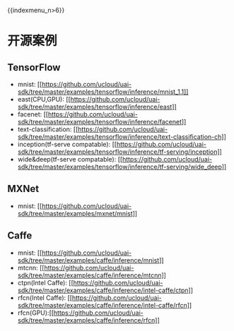 {{indexmenu_n>6}}

# 开源案例

## TensorFlow

  * mnist: [[https://github.com/ucloud/uai-sdk/tree/master/examples/tensorflow/inference/mnist_1.1]]
  * east(CPU,GPU): [[https://github.com/ucloud/uai-sdk/tree/master/examples/tensorflow/inference/east]]
  * facenet: [[https://github.com/ucloud/uai-sdk/tree/master/examples/tensorflow/inference/facenet]]
  * text-classification: [[https://github.com/ucloud/uai-sdk/tree/master/examples/tensorflow/inference/text-classification-ch]]
  * inception(tf-serve compatable): [[https://github.com/ucloud/uai-sdk/tree/master/examples/tensorflow/inference/tf-serving/inception]]
  * wide&deep(tf-serve compatable): [[https://github.com/ucloud/uai-sdk/tree/master/examples/tensorflow/inference/tf-serving/wide_deep]]

## MXNet

  * mnist: [[https://github.com/ucloud/uai-sdk/tree/master/examples/mxnet/mnist]]

## Caffe

  * mnist: [[https://github.com/ucloud/uai-sdk/tree/master/examples/caffe/inference/mnist]]
  * mtcnn: [[https://github.com/ucloud/uai-sdk/tree/master/examples/caffe/inference/mtcnn]]
  * ctpn(Intel Caffe): [[https://github.com/ucloud/uai-sdk/tree/master/examples/caffe/inference/intel-caffe/ctpn]]
  * rfcn(Intel Caffe): [[https://github.com/ucloud/uai-sdk/tree/master/examples/caffe/inference/intel-caffe/rfcn]]
  * rfcn(GPU):[[https://github.com/ucloud/uai-sdk/tree/master/examples/caffe/inference/rfcn]]

